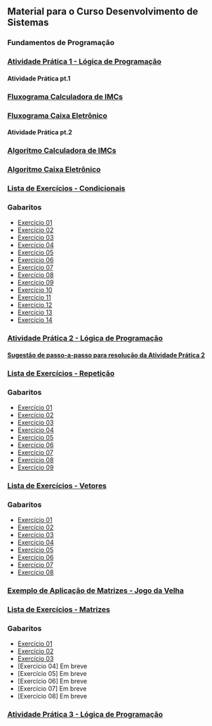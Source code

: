 
## Material para o Curso Desenvolvimento de Sistemas

### Fundamentos de Programação

### [Atividade Prática 1 - Lógica de Programação](https://github.com/gleisonbt/Material_Complementar_Des_Sistemas/blob/main/Trabalho_Pratico_Condicionais.pdf)

#### Atividade Prática pt.1

### [Fluxograma Calculadora de IMCs](https://github.com/gleisonbt/Material_Complementar_Des_Sistemas/blob/main/Calculadora_IMC.pdf)
### [Fluxograma Caixa Eletrônico](https://github.com/gleisonbt/Material_Complementar_Des_Sistemas/blob/main/Caixa_Eletronico.pdf)

#### Atividade Prática pt.2

### [Algoritmo Calculadora de IMCs](https://github.com/gleisonbt/Material_Desenv_Sistemas_Proz/blob/main/CALCULADORA_IMC.ALG)
### [Algoritmo Caixa Eletrônico](https://github.com/gleisonbt/Material_Desenv_Sistemas_Proz/blob/main/CAIXA_ELETRONICO.ALG)

### [Lista de Exercícios - Condicionais](https://github.com/gleisonbt/Material_Complementar_Des_Sistemas/blob/main/Lista_Exercicios_Condicional.pdf)
### Gabaritos
 - [Exercício 01](https://github.com/gleisonbt/Material_Desenv_Sistemas_Proz/blob/main/lista_condicional/QUESTAO%2001.ALG) 
 - [Exercício 02](https://github.com/gleisonbt/Material_Desenv_Sistemas_Proz/blob/main/lista_condicional/QUESTAO%2002.ALG)
 - [Exercício 03](https://github.com/gleisonbt/Material_Desenv_Sistemas_Proz/blob/main/lista_condicional/QUESTAO%2003.ALG)
 - [Exercício 04](https://github.com/gleisonbt/Material_Desenv_Sistemas_Proz/blob/main/lista_condicional/QUESTAO%2004.ALG)
 - [Exercício 05](https://github.com/gleisonbt/Material_Desenv_Sistemas_Proz/blob/main/lista_condicional/QUESTAO%2005.ALG)
 - [Exercício 06](https://github.com/gleisonbt/Material_Desenv_Sistemas_Proz/blob/main/lista_condicional/QUESTAO%2006.ALG)
 - [Exercício 07](https://github.com/gleisonbt/Material_Desenv_Sistemas_Proz/blob/main/lista_condicional/QUESTAO%2007.ALG)
 - [Exercício 08](https://github.com/gleisonbt/Material_Desenv_Sistemas_Proz/blob/main/lista_condicional/QUESTAO%2008.ALG)
 - [Exercício 09](https://github.com/gleisonbt/Material_Desenv_Sistemas_Proz/blob/main/lista_condicional/QUESTAO%2009.ALG)
 - [Exercício 10](https://github.com/gleisonbt/Material_Desenv_Sistemas_Proz/blob/main/lista_condicional/QUESTAO%2010.ALG)
 - [Exercício 11](https://github.com/gleisonbt/Material_Desenv_Sistemas_Proz/blob/main/lista_condicional/QUESTAO%2011.ALG)
 - [Exercício 12](https://github.com/gleisonbt/Material_Desenv_Sistemas_Proz/blob/main/lista_condicional/QUESTAO%2012.ALG)
 - [Exercício 13](https://github.com/gleisonbt/Material_Desenv_Sistemas_Proz/blob/main/lista_condicional/QUESTAO%2013.ALG)
 - [Exercício 14](https://github.com/gleisonbt/Material_Desenv_Sistemas_Proz/blob/main/lista_condicional/QUESTAO%2014.ALG)


### [Atividade Prática 2 - Lógica de Programação](https://github.com/gleisonbt/Material_Desenv_Sistemas_Proz/blob/main/Trabalho_Pratico_2.pdf)
#### [Sugestão de passo-a-passo para resolução da Atividade Prática 2](https://github.com/gleisonbt/Material_Desenv_Sistemas_Proz/blob/main/Passo-A-Passo_Caixa_Registradora.pdf)

### [Lista de Exercícios - Repetição](https://github.com/gleisonbt/Material_Complementar_Des_Sistemas/blob/main/Lista_Exercicios_Repetições.pdf)
### Gabaritos
 - [Exercício 01](https://github.com/gleisonbt/Material_Desenv_Sistemas_Proz/blob/main/lista_repeticao/QUESTAO%2001.ALG)
 - [Exercício 02](https://github.com/gleisonbt/Material_Desenv_Sistemas_Proz/blob/main/lista_repeticao/QUESTAO%2002.ALG)
 - [Exercício 03](https://github.com/gleisonbt/Material_Desenv_Sistemas_Proz/blob/main/lista_repeticao/QUESTAO%2003.ALG)
 - [Exercício 04](https://github.com/gleisonbt/Material_Desenv_Sistemas_Proz/blob/main/lista_repeticao/QUESTAO%2004.ALG)
 - [Exercício 05](https://github.com/gleisonbt/Material_Desenv_Sistemas_Proz/blob/main/lista_repeticao/QUESTAO%2005.ALG)
 - [Exercício 06](https://github.com/gleisonbt/Material_Desenv_Sistemas_Proz/blob/main/lista_repeticao/QUESTAO%2006.ALG)
 - [Exercício 07](https://github.com/gleisonbt/Material_Desenv_Sistemas_Proz/blob/main/lista_repeticao/QUESTAO%2007.ALG)
 - [Exercício 08](https://github.com/gleisonbt/Material_Desenv_Sistemas_Proz/blob/main/lista_repeticao/QUESTAO%2008.ALG)
 - [Exercício 09](https://github.com/gleisonbt/Material_Desenv_Sistemas_Proz/blob/main/lista_repeticao/QUESTAO%2009.ALG)

### [Lista de Exercícios - Vetores](https://github.com/gleisonbt/Material_Desenv_Sistemas_Proz/blob/main/Lista_Exercicios_Vetores.pdf)
### Gabaritos
 - [Exercício 01](https://github.com/gleisonbt/Material_Desenv_Sistemas_Proz/blob/main/lista_vetor/QUESTAO%2001.ALG)
 - [Exercício 02](https://github.com/gleisonbt/Material_Desenv_Sistemas_Proz/blob/main/lista_vetor/QUESTAO%2002.ALG)
 - [Exercício 03](https://github.com/gleisonbt/Material_Desenv_Sistemas_Proz/blob/main/lista_vetor/QUESTAO%2003.ALG)
 - [Exercício 04](https://github.com/gleisonbt/Material_Desenv_Sistemas_Proz/blob/main/lista_vetor/QUESTAO%2004.ALG)
 - [Exercício 05](https://github.com/gleisonbt/Material_Desenv_Sistemas_Proz/blob/main/lista_vetor/QUESTAO%2005.ALG)
 - [Exercício 06](https://github.com/gleisonbt/Material_Desenv_Sistemas_Proz/blob/main/lista_vetor/QUESTAO%2006.ALG)
 - [Exercício 07](https://github.com/gleisonbt/Material_Desenv_Sistemas_Proz/blob/main/lista_vetor/QUESTAO%2007.ALG)
 - [Exercício 08](https://github.com/gleisonbt/Material_Desenv_Sistemas_Proz/blob/main/lista_vetor/QUESTAO%2008.ALG)

### [Exemplo de Aplicação de Matrizes - Jogo da Velha](https://github.com/gleisonbt/Material_Desenv_Sistemas_Proz/blob/main/TIC_TAC_TOE.ALG)

### [Lista de Exercícios - Matrizes](https://github.com/gleisonbt/Material_Desenv_Sistemas_Proz/blob/main/Lista_Exercicios_Matrizes.pdf)
### Gabaritos
 - [Exercício 01](https://github.com/gleisonbt/Material_Desenv_Sistemas_Proz/blob/main/lista_vetor/QUESTAO%2001.ALG)
 - [Exercício 02](https://github.com/gleisonbt/Material_Desenv_Sistemas_Proz/blob/main/lista_vetor/QUESTAO%2002.ALG)
 - [Exercício 03](https://github.com/gleisonbt/Material_Desenv_Sistemas_Proz/blob/main/lista_vetor/QUESTAO%2003.ALG)
 - [Exercício 04] Em breve
 - [Exercício 05] Em breve
 - [Exercício 06] Em breve
 - [Exercício 07] Em breve
 - [Exercício 08] Em breve

### [Atividade Prática 3 - Lógica de Programação](https://github.com/gleisonbt/Material_Desenv_Sistemas_Proz/blob/main/Trabalho_Pratico_3.pdf)
